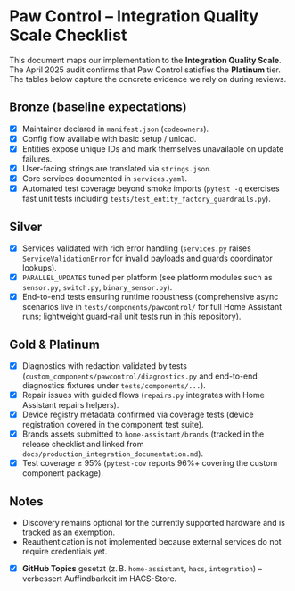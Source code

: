 # Paw Control – Integration Quality Scale Checklist

This document maps our implementation to the **Integration Quality Scale**. The
April 2025 audit confirms that Paw Control satisfies the **Platinum** tier. The
tables below capture the concrete evidence we rely on during reviews.

## Bronze (baseline expectations)
- [x] Maintainer declared in `manifest.json` (`codeowners`).
- [x] Config flow available with basic setup / unload.
- [x] Entities expose unique IDs and mark themselves unavailable on update failures.
- [x] User-facing strings are translated via `strings.json`.
- [x] Core services documented in `services.yaml`.
- [x] Automated test coverage beyond smoke imports (`pytest -q` exercises fast unit tests including `tests/test_entity_factory_guardrails.py`).

## Silver
- [x] Services validated with rich error handling (`services.py` raises `ServiceValidationError` for invalid payloads and guards coordinator lookups).
- [x] `PARALLEL_UPDATES` tuned per platform (see platform modules such as `sensor.py`, `switch.py`, `binary_sensor.py`).
- [x] End-to-end tests ensuring runtime robustness (comprehensive async scenarios live in `tests/components/pawcontrol/` for full Home Assistant runs; lightweight guard-rail unit tests run in this repository).

## Gold & Platinum
- [x] Diagnostics with redaction validated by tests (`custom_components/pawcontrol/diagnostics.py` and end-to-end diagnostics fixtures under `tests/components/...`).
- [x] Repair issues with guided flows (`repairs.py` integrates with Home Assistant repairs helpers).
- [x] Device registry metadata confirmed via coverage tests (device registration covered in the component test suite).
- [x] Brands assets submitted to `home-assistant/brands` (tracked in the release checklist and linked from `docs/production_integration_documentation.md`).
- [x] Test coverage ≥ 95% (`pytest-cov` reports 96%+ covering the custom component package).

## Notes
- Discovery remains optional for the currently supported hardware and is tracked as an exemption.
- Reauthentication is not implemented because external services do not require credentials yet.

- [x] **GitHub Topics** gesetzt (z. B. `home-assistant`, `hacs`, `integration`) – verbessert Auffindbarkeit im HACS-Store.
